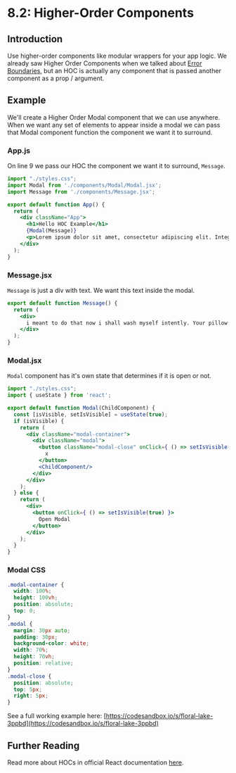 # 8.2: Higher-Order Components

## Introduction

Use higher-order components like modular wrappers for your app logic. We already saw Higher Order Components when we talked about [Error Boundaries](../react/7.8-error-boundaries.md), but an HOC is actually any component that is passed another component as a prop / argument.

## Example

We'll create a Higher Order Modal component that we can use anywhere. When we want any set of elements to appear inside a modal we can pass that Modal component function the component we want it to surround.

### App.js

On line 9 we pass our HOC the component we want it to surround, `Message`.

```jsx
import "./styles.css";
import Modal from './components/Modal/Modal.jsx';
import Message from './components/Message.jsx';

export default function App() {
  return (
    <div className="App">
      <h1>Hello HOC Example</h1>
      {Modal(Message)}
      <p>Lorem ipsum dolor sit amet, consectetur adipiscing elit. Integer libero leo, faucibus ac eleifend et, commodo sit amet est. Aliquam gravida ut turpis ac ornare. Cras pharetra ornare ultrices. Integer vestibulum augue non est scelerisque fermentum. Aenean ipsum nibh, rutrum in hendrerit ac, aliquet in est. Nullam tincidunt nibh nunc, vitae viverra velit viverra vitae. Nam dictum urna eu purus blandit interdum. Sed sed convallis velit. In lobortis aliquam felis, quis convallis eros tincidunt faucibus. Morbi laoreet congue ante non posuere.</p>
    </div>
  );
}
```

### Message.jsx

`Message` is just a div with text. We want this text inside the modal.

```jsx
export default function Message() {
  return (
    <div>
      i meant to do that now i shall wash myself intently. Your pillow is now my pet bed. Kitty poochy catching very fast laser pointer the dog smells bad but damn that dog lick the other cats, yet cats are a queer kind of folk yet lick the plastic bag. Nyan fluffness ahh cucumber! spill litter box.
    </div>
  );
}
```

### Modal.jsx

`Modal` component has it's own state that determines if it is open or not.

```jsx
import "./styles.css";
import { useState } from 'react';

export default function Modal(ChildComponent) {
  const [isVisible, setIsVisible] = useState(true);
  if (isVisible) {
    return (
      <div className="modal-container">
        <div className="modal">
          <button className="modal-close" onClick={ () => setIsVisible(false) }>
            x
          </button>
          <ChildComponent/>
        </div>
      </div>
    );
  } else {
    return (
      <div>
        <button onClick={ () => setIsVisible(true) }>
          Open Modal
        </button>
      </div>
    );
  }
}
```

### Modal CSS

```css
.modal-container {
  width: 100%;
  height: 100vh;
  position: absolute;
  top: 0;
}
.modal {
  margin: 30px auto;
  padding: 30px;
  background-color: white;
  width: 70%;
  height: 70vh;
  position: relative;
}
.modal-close {
  position: absolute;
  top: 5px;
  right: 5px;
}
```

See a full working example here: [https://codesandbox.io/s/floral-lake-3ppbd](https://codesandbox.io/s/floral-lake-3ppbd)

## Further Reading

Read more about HOCs in official React documentation [here](https://reactjs.org/docs/higher-order-components.html).
